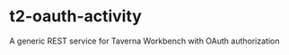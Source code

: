 t2-oauth-activity
=================

A generic REST service for Taverna Workbench with OAuth authorization 